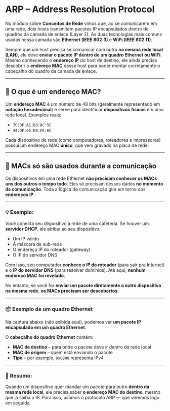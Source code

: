 # ARP – Address Resolution Protocol

No módulo sobre **Conceitos de Rede** vimos que, ao se comunicarem em uma rede, dois hosts transmitem pacotes IP encapsulados dentro de quadros da camada de enlace (Layer 2). As duas tecnologias mais comuns usadas nessa camada são **Ethernet (IEEE 802.3)** e **WiFi (IEEE 802.11)**.

Sempre que um host precisa se comunicar com outro **na mesma rede local (LAN)**, ele deve **enviar o pacote IP dentro de um quadro Ethernet ou WiFi**. Mesmo conhecendo o **endereço IP** do host de destino, ele ainda precisa descobrir o **endereço MAC** desse host para poder montar corretamente o cabeçalho do quadro da camada de enlace.

---

## 📌 O que é um endereço MAC?

Um **endereço MAC** é um número de 48 bits (geralmente representado em **notação hexadecimal**) e serve para identificar **dispositivos físicos** em uma rede local. Exemplos reais:

* `7C:DF:A1:D3:8C:5C`
* `44:DF:65:D8:FE:6C`

Cada dispositivo de rede (como computadores, roteadores e impressoras) possui um endereço MAC **único**, que vem gravado na placa de rede.

---

## 🔁 MACs só são usados durante a comunicação

Os dispositivos em uma rede Ethernet **não precisam conhecer os MACs uns dos outros o tempo todo**. Eles só precisam desses dados **no momento da comunicação**. Toda a lógica de comunicação gira em torno dos **endereços IP**.

---

### 💡 Exemplo:

Você conecta seu dispositivo à rede de uma cafeteria. Se houver um **servidor DHCP**, ele atribui ao seu dispositivo:

* Um IP válido
* A máscara de sub-rede
* O endereço IP do roteador (gateway)
* O IP do servidor DNS

Com isso, seu computador **conhece o IP do roteador** (para sair pra Internet) e o **IP do servidor DNS** (para resolver domínios). Até aqui, **nenhum endereço MAC foi revelado**.

No entanto, se você for **enviar um pacote diretamente a outro dispositivo na mesma rede**, **os MACs precisam ser descobertos**.

---

### 📦 Exemplo de um quadro Ethernet

Na captura abaixo (não exibida aqui), podemos ver **um pacote IP encapsulado em um quadro Ethernet**.

O **cabeçalho do quadro Ethernet** contém:

* **MAC de destino** – para onde o pacote deve ir dentro da rede local
* **MAC de origem** – quem está enviando o pacote
* **Tipo** – por exemplo, `0x0800` representa IPv4

---

### 🧠 Resumo:

Quando um dispositivo quer mandar um pacote para outro **dentro da mesma rede local**, ele precisa saber **o endereço MAC do destino**, mesmo que já saiba o IP. Para isso, usamos o protocolo ARP — que veremos logo em seguida.

